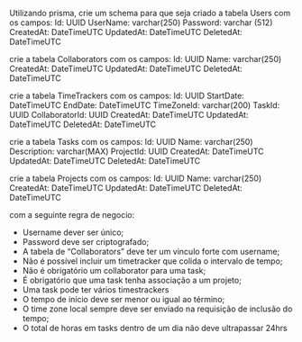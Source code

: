 Utilizando prisma, crie um schema para que seja criado 
a tabela Users
com os campos:
Id: UUID
UserName: varchar(250)
Password: varchar (512)
CreatedAt: DateTimeUTC
UpdatedAt: DateTimeUTC
DeletedAt: DateTimeUTC

crie a tabela Collaborators
com os campos:
Id: UUID
Name: varchar(250)
CreatedAt: DateTimeUTC
UpdatedAt: DateTimeUTC
DeletedAt: DateTimeUTC

crie a tabela TimeTrackers
com os campos:
Id: UUID
StartDate: DateTimeUTC
EndDate: DateTimeUTC
TimeZoneId: varchar(200)
TaskId: UUID
CollaboratorId: UUID
CreatedAt: DateTimeUTC
UpdatedAt: DateTimeUTC
DeletedAt: DateTimeUTC

crie a tabela Tasks
com os campos:
Id: UUID
Name: varchar(250)
Description: varchar(MAX)
ProjectId: UUID
CreatedAt: DateTimeUTC
UpdatedAt: DateTimeUTC
DeletedAt: DateTimeUTC

crie a tabela Projects
com os campos:
Id: UUID
Name: varchar(250)
CreatedAt: DateTimeUTC
UpdatedAt: DateTimeUTC
DeletedAt: DateTimeUTC

com a seguinte regra de negocio:

- Username dever ser único;
- Password deve ser criptografado;
- A tabela de “Collaborators” deve ter um vinculo forte com username;
- Não é possível incluir um timetracker que colida o intervalo de tempo;
- Não é obrigatório um collaborator para uma task;
- É obrigatório que uma task tenha associação a um projeto;
- Uma task pode ter vários timestrackers
- O tempo de início deve ser menor ou igual ao término;
- O time zone local sempre deve ser enviado na requisição de inclusão do tempo;
- O total de horas em tasks dentro de um dia não deve ultrapassar 24hrs
